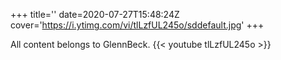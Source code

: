 +++
title=''
date=2020-07-27T15:48:24Z
cover='https://i.ytimg.com/vi/tlLzfUL245o/sddefault.jpg'
+++

All content belongs to GlennBeck.
{{< youtube tlLzfUL245o >}}
